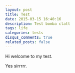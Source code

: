 ```yaml
---
layout: post
title: Test
date: 2015-03-15 16:40:16
description: Test bomba clatt
tags: life
categories: tests
disqus_comments: true
related_posts: false
---
```


Hi welcome to my test.

Yes sirrrrr.